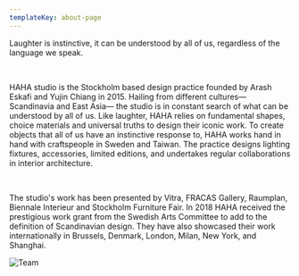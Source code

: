 ```yaml
---
templateKey: about-page
---
```

Laughter is instinctive, it can be understood by all of us, regardless of the language we speak.

<br/>

HAHA studio is the Stockholm based design practice founded by Arash Eskafi and Yujin Chiang in 2015. Hailing from different cultures— Scandinavia and East Asia— the studio is in constant search of what can be understood by all of us. Like laughter, HAHA relies on fundamental shapes, choice materials and universal truths to design their iconic work. To create objects that all of us have an instinctive response to, HAHA works hand in hand with craftspeople in Sweden and Taiwan. The practice designs lighting fixtures, accessories, limited editions, and undertakes regular collaborations in interior architecture.

<br/>

The studio's work has been presented by Vitra, FRACAS Gallery, Raumplan, Biennale Interieur and Stockholm Furniture Fair. In 2018 HAHA received the prestigious work grant from the Swedish Arts Committee to add to the definition of Scandinavian design. They have also showcased their work internationally in Brussels, Denmark, London, Milan, New York, and Shanghai.

![Team](/assets/uploads/photo_haha_portrait.jpg "HAHA_studio_portrait")
